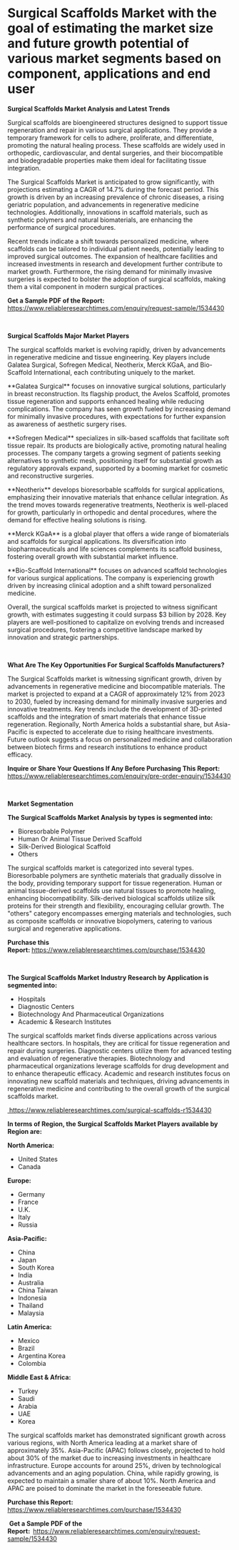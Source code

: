 <p><h1>Surgical Scaffolds Market with the goal of estimating the market size and future growth potential of various market segments based on component, applications and end user</h1></p><p><strong>Surgical Scaffolds Market Analysis and Latest Trends</strong></p>
<p><p>Surgical scaffolds are bioengineered structures designed to support tissue regeneration and repair in various surgical applications. They provide a temporary framework for cells to adhere, proliferate, and differentiate, promoting the natural healing process. These scaffolds are widely used in orthopedic, cardiovascular, and dental surgeries, and their biocompatible and biodegradable properties make them ideal for facilitating tissue integration.</p><p>The Surgical Scaffolds Market is anticipated to grow significantly, with projections estimating a CAGR of 14.7% during the forecast period. This growth is driven by an increasing prevalence of chronic diseases, a rising geriatric population, and advancements in regenerative medicine technologies. Additionally, innovations in scaffold materials, such as synthetic polymers and natural biomaterials, are enhancing the performance of surgical procedures.</p><p>Recent trends indicate a shift towards personalized medicine, where scaffolds can be tailored to individual patient needs, potentially leading to improved surgical outcomes. The expansion of healthcare facilities and increased investments in research and development further contribute to market growth. Furthermore, the rising demand for minimally invasive surgeries is expected to bolster the adoption of surgical scaffolds, making them a vital component in modern surgical practices.</p></p>
<p><strong>Get a Sample PDF of the Report:&nbsp;</strong> <a href="https://www.reliableresearchtimes.com/enquiry/request-sample/1534430?utm_campaign=2216&utm_medium=2&utm_source=Github&utm_content=ia&utm_term=13042025&utm_id=surgical-scaffolds">https://www.reliableresearchtimes.com/enquiry/request-sample/1534430</a></p>
<p>&nbsp;</p>
<p><strong>Surgical Scaffolds Major Market Players</strong></p>
<p><p>The surgical scaffolds market is evolving rapidly, driven by advancements in regenerative medicine and tissue engineering. Key players include Galatea Surgical, Sofregen Medical, Neotherix, Merck KGaA, and Bio-Scaffold International, each contributing uniquely to the market.</p><p>**Galatea Surgical** focuses on innovative surgical solutions, particularly in breast reconstruction. Its flagship product, the Avelos Scaffold, promotes tissue regeneration and supports enhanced healing while reducing complications. The company has seen growth fueled by increasing demand for minimally invasive procedures, with expectations for further expansion as awareness of aesthetic surgery rises.</p><p>**Sofregen Medical** specializes in silk-based scaffolds that facilitate soft tissue repair. Its products are biologically active, promoting natural healing processes. The company targets a growing segment of patients seeking alternatives to synthetic mesh, positioning itself for substantial growth as regulatory approvals expand, supported by a booming market for cosmetic and reconstructive surgeries.</p><p>**Neotherix** develops bioresorbable scaffolds for surgical applications, emphasizing their innovative materials that enhance cellular integration. As the trend moves towards regenerative treatments, Neotherix is well-placed for growth, particularly in orthopedic and dental procedures, where the demand for effective healing solutions is rising.</p><p>**Merck KGaA** is a global player that offers a wide range of biomaterials and scaffolds for surgical applications. Its diversification into biopharmaceuticals and life sciences complements its scaffold business, fostering overall growth with substantial market influence.</p><p>**Bio-Scaffold International** focuses on advanced scaffold technologies for various surgical applications. The company is experiencing growth driven by increasing clinical adoption and a shift toward personalized medicine.</p><p>Overall, the surgical scaffolds market is projected to witness significant growth, with estimates suggesting it could surpass $3 billion by 2028. Key players are well-positioned to capitalize on evolving trends and increased surgical procedures, fostering a competitive landscape marked by innovation and strategic partnerships.</p></p>
<p>&nbsp;</p>
<p><strong>What Are The Key Opportunities For Surgical Scaffolds Manufacturers?</strong></p>
<p><p>The Surgical Scaffolds market is witnessing significant growth, driven by advancements in regenerative medicine and biocompatible materials. The market is projected to expand at a CAGR of approximately 12% from 2023 to 2030, fueled by increasing demand for minimally invasive surgeries and innovative treatments. Key trends include the development of 3D-printed scaffolds and the integration of smart materials that enhance tissue regeneration. Regionally, North America holds a substantial share, but Asia-Pacific is expected to accelerate due to rising healthcare investments. Future outlook suggests a focus on personalized medicine and collaboration between biotech firms and research institutions to enhance product efficacy.</p></p>
<p><strong>Inquire or Share Your Questions If Any Before Purchasing This Report:</strong> <a href="https://www.reliableresearchtimes.com/enquiry/pre-order-enquiry/1534430?utm_campaign=2216&utm_medium=2&utm_source=Github&utm_content=ia&utm_term=13042025&utm_id=surgical-scaffolds">https://www.reliableresearchtimes.com/enquiry/pre-order-enquiry/1534430</a></p>
<p>&nbsp;</p>
<p><strong>Market Segmentation</strong></p>
<p><strong>The Surgical Scaffolds Market Analysis by types is segmented into:</strong></p>
<p><ul><li>Bioresorbable Polymer</li><li>Human Or Animal Tissue Derived Scaffold</li><li>Silk-Derived Biological Scaffold</li><li>Others</li></ul></p>
<p><p>The surgical scaffolds market is categorized into several types. Bioresorbable polymers are synthetic materials that gradually dissolve in the body, providing temporary support for tissue regeneration. Human or animal tissue-derived scaffolds use natural tissues to promote healing, enhancing biocompatibility. Silk-derived biological scaffolds utilize silk proteins for their strength and flexibility, encouraging cellular growth. The "others" category encompasses emerging materials and technologies, such as composite scaffolds or innovative biopolymers, catering to various surgical and regenerative applications.</p></p>
<p><strong>Purchase this Report:&nbsp;</strong><a href="https://www.reliableresearchtimes.com/purchase/1534430?utm_campaign=2216&utm_medium=2&utm_source=Github&utm_content=ia&utm_term=13042025&utm_id=surgical-scaffolds">https://www.reliableresearchtimes.com/purchase/1534430</a></p>
<p>&nbsp;</p>
<p><strong>The Surgical Scaffolds Market Industry Research by Application is segmented into:</strong></p>
<p><ul><li>Hospitals</li><li>Diagnostic Centers</li><li>Biotechnology And Pharmaceutical Organizations</li><li>Academic & Research Institutes</li></ul></p>
<p><p>The surgical scaffolds market finds diverse applications across various healthcare sectors. In hospitals, they are critical for tissue regeneration and repair during surgeries. Diagnostic centers utilize them for advanced testing and evaluation of regenerative therapies. Biotechnology and pharmaceutical organizations leverage scaffolds for drug development and to enhance therapeutic efficacy. Academic and research institutes focus on innovating new scaffold materials and techniques, driving advancements in regenerative medicine and contributing to the overall growth of the surgical scaffolds market.</p></p>
<p><a href="https://www.reliableresearchtimes.com/surgical-scaffolds-r1534430?utm_campaign=2216&utm_medium=2&utm_source=Github&utm_content=ia&utm_term=13042025&utm_id=surgical-scaffolds">&nbsp;https://www.reliableresearchtimes.com/surgical-scaffolds-r1534430</a></p>
<p><strong>In terms of Region, the Surgical Scaffolds Market Players available by Region are:</strong></p>
<p>
    <p> <strong> North America: </strong>
        <ul>
            <li>United States</li>
            <li>Canada</li>
        </ul>
        </p> 
    <p> <strong> Europe: </strong>
        <ul>
            <li>Germany</li>
            <li>France</li>
            <li>U.K.</li>
            <li>Italy</li>
            <li>Russia</li>
        </ul>
        </p> 
    <p> <strong> Asia-Pacific: </strong>
        <ul>
            <li>China</li>
            <li>Japan</li>
            <li>South Korea</li>
            <li>India</li>
            <li>Australia</li>
            <li>China Taiwan</li>
            <li>Indonesia</li>
            <li>Thailand</li>
            <li>Malaysia</li>
        </ul>
        </p> 
    <p> <strong> Latin America: </strong>
        <ul>
            <li>Mexico</li>
            <li>Brazil</li>
            <li>Argentina Korea</li>
            <li>Colombia</li>
        </ul>
        </p> 
    <p> <strong> Middle East & Africa: </strong>
        <ul>
            <li>Turkey</li>
            <li>Saudi</li>
            <li>Arabia</li>
            <li>UAE</li>
            <li>Korea</li>
        </ul>
    </p>
    </p>
<p><p>The surgical scaffolds market has demonstrated significant growth across various regions, with North America leading at a market share of approximately 35%. Asia-Pacific (APAC) follows closely, projected to hold about 30% of the market due to increasing investments in healthcare infrastructure. Europe accounts for around 25%, driven by technological advancements and an aging population. China, while rapidly growing, is expected to maintain a smaller share of about 10%. North America and APAC are poised to dominate the market in the foreseeable future.</p></p>
<p><strong>Purchase this Report: </strong><a href="https://www.reliableresearchtimes.com/purchase/1534430?utm_campaign=2216&utm_medium=2&utm_source=Github&utm_content=ia&utm_term=13042025&utm_id=surgical-scaffolds">https://www.reliableresearchtimes.com/purchase/1534430</a></p>
<p>&nbsp;<strong>Get a Sample PDF of the Report:&nbsp;&nbsp;</strong><a href="https://www.reliableresearchtimes.com/enquiry/request-sample/1534430?utm_campaign=2216&utm_medium=2&utm_source=Github&utm_content=ia&utm_term=13042025&utm_id=surgical-scaffolds">https://www.reliableresearchtimes.com/enquiry/request-sample/1534430</a></p>
<p><strong></strong></p>
<p><p></p><p></p><p></p></p>